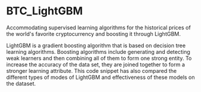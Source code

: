 # BTC_LightGBM
Accommodating supervised learning algorithms for the historical prices of the world's favorite cryptocurrency and boosting it through LightGBM.

LightGBM is a gradient boosting algorithm that is based on decision tree learning algorithms. Boosting algorithms include generating and detecting weak learners and then combining all of them to form one strong entity. To increase the accuracy of the data set, they are joined together to form a stronger learning attribute. 
This code snippet has also compared the different types of modes of LightGBM and effectiveness of these models on the dataset.

